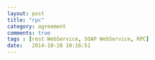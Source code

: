 ```yaml
---
layout: post
title: "rpc"
category: agreement
comments: true
tags : [rest WebService, SOAP WebService, RPC]
date:   2014-10-28 10:16:51
---
```



